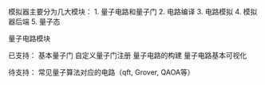 模拟器主要分为几大模块：
    1. 量子电路和量子门
    2. 电路编译
    3. 电路模拟
    4. 模拟器后端
    5. 量子态


量子电路模块

已支持：
    基本量子门
    自定义量子门注册
    量子电路的构建
    量子电路基本可视化

待支持：
    常见量子算法对应的电路（qft, Grover, QAOA等）
